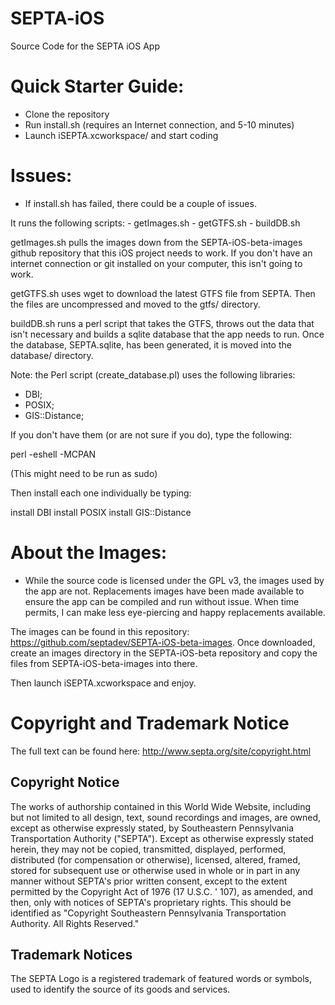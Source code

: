 SEPTA-iOS
=========

Source Code for the SEPTA iOS App


Quick Starter Guide:
===================

 * Clone the repository 
 * Run install.sh (requires an Internet connection, and 5-10 minutes)
 * Launch iSEPTA.xcworkspace/ and start coding



Issues:
======

  * If install.sh has failed, there could be a couple of issues.  

  It runs the following scripts:
    - getImages.sh
    - getGTFS.sh
    - buildDB.sh

  getImages.sh pulls the images down from the SEPTA-iOS-beta-images github repository that this iOS project needs to work.  If you don't have an internet connection or git installed on your computer, this isn't going to work.

  getGTFS.sh uses wget to download the latest GTFS file from SEPTA.  Then the files are uncompressed and moved to the gtfs/ directory.

  buildDB.sh runs a perl script that takes the GTFS, throws out the data that isn't necessary and builds a sqlite database that the app needs to run.  Once the database, SEPTA.sqlite, has been generated, it is moved into the database/ directory.


Note: the Perl script (create_database.pl) uses the following libraries:

  - DBI;
  - POSIX;
  - GIS::Distance;


If you don't have them (or are not sure if you do), type the following:

  perl -eshell -MCPAN   

(This might need to be run as sudo)


Then install each one individually be typing:

  install DBI
  install POSIX
  install GIS::Distance
  
  

About the Images:
================

  * While the source code is licensed under the GPL v3, the images used by the app are not.  Replacements images have been made available to ensure the app can be compiled and run without issue.  When time permits, I can make less eye-piercing and happy replacements available.

The images can be found in this repository: https://github.com/septadev/SEPTA-iOS-beta-images.  Once downloaded, create an images directory in the SEPTA-iOS-beta repository and copy the files from SEPTA-iOS-beta-images into there.

Then launch iSEPTA.xcworkspace and enjoy.


Copyright and Trademark Notice
==============================

The full text can be found here: http://www.septa.org/site/copyright.html


Copyright Notice
----------------

The works of authorship contained in this World Wide Website, including but not limited to all design, text, sound recordings and images, are owned, except as otherwise expressly stated, by Southeastern Pennsylvania Transportation Authority ("SEPTA"). Except as otherwise expressly stated herein, they may not be copied, transmitted, displayed, performed, distributed (for compensation or otherwise), licensed, altered, framed, stored for subsequent use or otherwise used in whole or in part in any manner without SEPTA's prior written consent, except to the extent permitted by the Copyright Act of 1976 (17 U.S.C. ' 107), as amended, and then, only with notices of SEPTA's proprietary rights. This should be identified as "Copyright Southeastern Pennsylvania Transportation Authority. All Rights Reserved."


Trademark Notices
-----------------

The SEPTA Logo is a registered trademark of featured words or symbols, used to identify the source of its goods and services.
